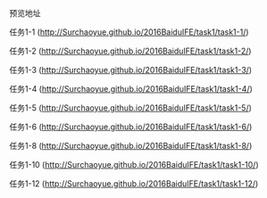 预览地址

任务1-1
(http://Surchaoyue.github.io/2016BaiduIFE/task1/task1-1/)

任务1-2
(http://Surchaoyue.github.io/2016BaiduIFE/task1/task1-2/)

任务1-3
(http://Surchaoyue.github.io/2016BaiduIFE/task1/task1-3/)

任务1-4
(http://Surchaoyue.github.io/2016BaiduIFE/task1/task1-4/)

任务1-5
(http://Surchaoyue.github.io/2016BaiduIFE/task1/task1-5/)

任务1-6
(http://Surchaoyue.github.io/2016BaiduIFE/task1/task1-6/)

任务1-8
(http://Surchaoyue.github.io/2016BaiduIFE/task1/task1-8/)

任务1-10
(http://Surchaoyue.github.io/2016BaiduIFE/task1/task1-10/)

任务1-12
(http://Surchaoyue.github.io/2016BaiduIFE/task1/task1-12/)
